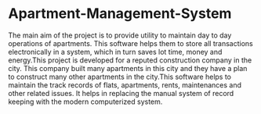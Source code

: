 # Apartment-Management-System
The main aim of the project is to provide utility to maintain day to day operations of apartments. This software helps them to store all transactions electronically in a system, which in turn saves lot time, money and energy.This project is developed for a reputed construction company in the city. This company built many apartments in this city and they have a plan to construct many other apartments in the city.This software helps to maintain the track records of flats, apartments, rents, maintenances and other related issues. It helps in replacing the manual system of record keeping with the modern computerized system.
